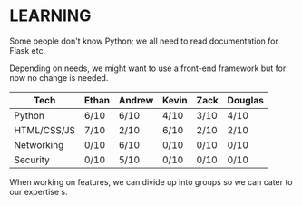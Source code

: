 # LEARNING #

Some people don't know Python; we all need to read documentation for Flask etc.

Depending on needs, we might want to use a front-end framework but for now no change is needed.

| Tech        | Ethan | Andrew  | Kevin | Zack | Douglas |
|-------------|-------|---------|-------|------|---------|
| Python      | 6/10  | 6/10    | 4/10  | 3/10 | 4/10    | 
| HTML/CSS/JS | 7/10  | 2/10    | 6/10  | 2/10 | 2/10    |
| Networking  | 0/10  | 6/10    | 0/10  | 0/10 | 0/10    |
| Security    | 0/10  | 5/10    | 0/10  | 0/10 | 0/10    |

When working on features, we can divide up into groups so we can cater to our expertise s.
